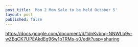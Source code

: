 ```yaml
---
post_title: 'Mom 2 Mom Sale to be held October 5'
layout: post
published: false
---
```


https://docs.google.com/document/d/1dnKvbnq-NNWLb9v-wZEqCK7UPEAkdEg96w1pTRMs-s0/edit?usp=sharing
